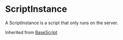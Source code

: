 # ScriptInstance

A ScriptInstance is a script that only runs on the server.

Inherited from [BaseScript](../BaseScript)
